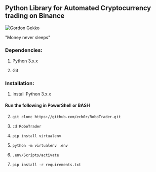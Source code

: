 ## Python Library for Automated Cryptocurrency trading on Binance

![Gordon Gekko](https://upload.wikimedia.org/wikipedia/en/thumb/4/40/Gordon_Gekko.jpg/220px-Gordon_Gekko.jpg)

"Money never sleeps"

### Dependencies:

1. Python 3.x.x

2. Git

### Installation:

1. Install Python 3.x.x

#### Run the following in PowerShell or BASH

2. ```git clone https://github.com/ech0r/RoboTrader.git```

3. ```cd RoboTrader```

4. ```pip install virtualenv```

5. ```python -m virtualenv .env```

6. ```.env/Scripts/activate```

7. ```pip install -r requirements.txt```